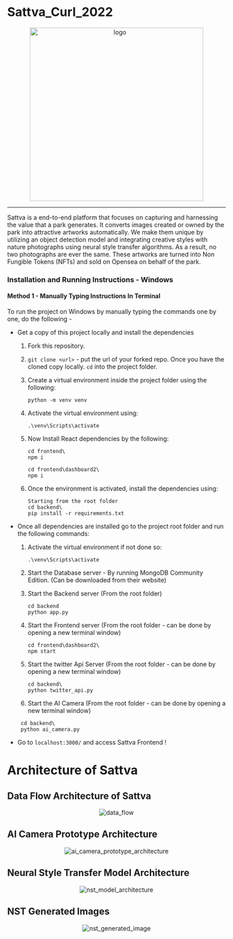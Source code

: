 # Sattva_Curl_2022
<p align="center">
  <img src="images/Sattva_logo.png" alt="logo" style="width: 400px" />
</p>

<hr>

Sattva is a end-to-end platform that focuses on capturing and harnessing the value that a park generates. It converts images created or owned by the park into attractive artworks automatically. We make them unique by utilizing an object detection model and integrating creative styles with nature photographs using neural style transfer algorithms. As a result, no two photographs are ever the same. These artworks are turned into Non Fungible Tokens (NFTs) and sold on Opensea on behalf of the park.


### Installation and Running Instructions - Windows

#### Method 1 - Manually Typing Instructions In Terminal

To run the project on Windows by manually typing the commands one by one, do the following - 

* Get a copy of this project locally and install the dependencies

  1. Fork this repository.

  2. `git clone <url>` - put the url of your forked repo. Once you have the cloned copy locally. `cd` into the project folder.

  3. Create a virtual environment inside the project folder using the following:

     ```shell
     python -m venv venv
     ```

  4. Activate the virtual environment using:

     ```shell
     .\venv\Scripts\activate
     ```

  5. Now Install React dependencies by the following:

     ```shell
     cd frontend\
     npm i
     ```
     ```shell
     cd frontend\dashboard2\
     npm i
     ```

  6. Once the environment is activated, install the dependencies using:

     ```
     Starting from the root folder
     cd backend\
     pip install -r requirements.txt
     ```

* Once all dependencies are installed go to the project root folder and run the following commands:

  1. Activate the virtual environment if not done so:

     ```shell
     .\venv\Scripts\activate
     ```

  2. Start the Database server - By running MongoDB Community Edition. (Can be downloaded from their website)

  3. Start the Backend server (From the root folder)

     ```shell
     cd backend
     python app.py
     ```

  4. Start the Frontend server (From the root folder - can be done by opening a new terminal window)

     ```shell
     cd frontend\dashboard2\
     npm start
     ```
     
  5. Start the twitter Api Server (From the root folder - can be done by opening a new terminal window)
     ```shell
     cd backend\
     python twitter_api.py
     ```
  6. Start the AI Camera (From the root folder - can be done by opening a new terminal window)
    ```shell
     cd backend\
     python ai_camera.py
     ```
  
* Go to `localhost:3000/` and access Sattva Frontend !

# Architecture of Sattva <a id='BLOCKS'></a>

## Data Flow Architecture of Sattva
<p align="center">
  <img src="images/Sattva_data_flow_architecture.jpg" alt="data_flow"  />
</p>

## AI Camera Prototype Architecture
<p align="center">
  <img src="images/Sattva_AI_Camera_Prototype_Architecture.jpg" alt="ai_camera_prototype_architecture"  />
</p>

## Neural Style Transfer Model Architecture
<p align="center">
  <img src="images/NST_architecture.jpg" alt="nst_model_architecture"  />
</p>

## NST Generated Images
<p align="center">
  <img src="images/NST_generated_image.png" alt="nst_generated_image"  />
</p>


